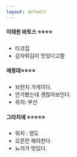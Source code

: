 ```yaml
---
layout: default
---
```

#### **이태원 바토스** :star::star::star::star:
- 타코집
- 감자튀김이 맛있다고함


#### **에몽데**:star::star::star::star:
- 브런치 가게이다.
- 안가봤는데 괜찮아보인다.
- 위치: 부산

#### **그라치에** :star::star::star::star::star:
- 위치 : 영도
- 오픈런 해야한다.
- 뇨끼가 맛있다.
